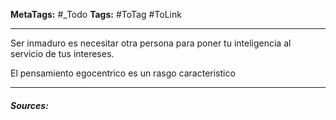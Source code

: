 **MetaTags:** #_Todo
**Tags:** #ToTag #ToLink
- - -
Ser inmaduro es necesitar otra persona para poner tu inteligencia al servicio de tus intereses.

El pensamiento egocentrico es un rasgo caracteristico
- - - 
#### ***Sources:***